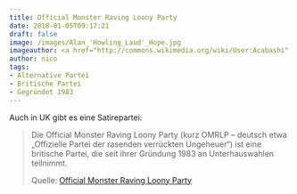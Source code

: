 ```yaml
---
title: Official Monster Raving Loony Party
date: 2018-01-05T09:17:21
draft: false
image: /images/Alan_'Howling_Laud'_Hope.jpg
imageauthor: <a href="http://commons.wikimedia.org/wiki/User:Acabashi" title="User:Acabashi">Acabashi</a>
author: nico
tags: 
- Alternative Partei
- Britische Partei
- Gegründet 1983
---
```


Auch in UK gibt es eine Satirepartei:

> Die Official Monster Raving Loony Party (kurz OMRLP – deutsch etwa „Offizielle
> Partei der rasenden verrückten Ungeheuer“) ist eine britische Partei, die seit
> ihrer Gründung 1983 an Unterhauswahlen teilnimmt.
>
> Quelle: [Official Monster Raving Loony Party](https://de.wikipedia.org/wiki/Official_Monster_Raving_Loony_Party)
